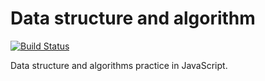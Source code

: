 # Data structure and algorithm

[![Build Status](https://circleci.com/gh/ngtrhieu/ds-algo.svg?style=shield&circle-token=63b8a2f9baea46939f33400c7bbebbb02e11bcd0)](https://github.com/ngtrhieu/ds-algo)

Data structure and algorithms practice in JavaScript.


